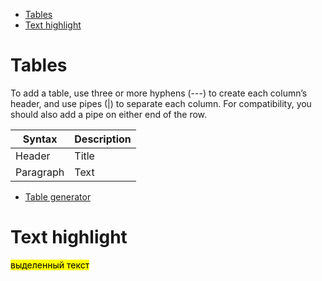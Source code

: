 - [Tables](#tables)
- [Text highlight](#text-highlight)


# Tables
To add a table, use three or more hyphens (---) to create each column’s header, and use pipes (|) to separate each column. For compatibility, you should also add a pipe on either end of the row.

| Syntax      | Description |
| ----------- | ----------- |
| Header      | Title       |
| Paragraph   | Text        |

- [Table generator](https://www.tablesgenerator.com/markdown_tables)

# Text highlight

<mark> выделенный текст </mark>
